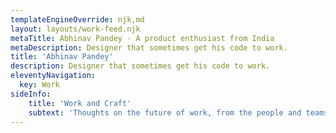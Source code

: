 ```yaml
---
templateEngineOverride: njk,md
layout: layouts/work-feed.njk
metaTitle: Abhinav Pandey - A product enthusiast from India
metaDescription: Designer that sometimes get his code to work.
title: 'Abhinav Pandey'
description: Designer that sometimes get his code to work.
eleventyNavigation:
  key: Work
sideInfo:
    title: 'Work and Craft'
    subtext: 'Thoughts on the future of work, from the people and teams creating it.'
---
```


